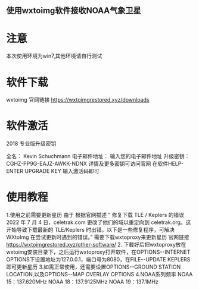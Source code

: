## 使用wxtoimg软件接收NOAA气象卫星
# 注意
本次使用环境为win7,其他环境请自行测试
# 软件下载
wxtoimg  官网链接 https://wxtoimgrestored.xyz/downloads
# 软件激活
2018 专业版升级密钥

全名： Kevin Schuchmann
电子邮件地址： 输入您的电子邮件地址
升级密钥： CGHZ-PP9G-EAJZ-AWKK-NDNX
详情及更多密钥可访问官网
在软件HELP-ENTER UPGRADE KEY 输入激活码即可
# 使用教程
1.使用之前需要更新星历
 由于 根据官网描述 “ 修复下载 TLE / Keplers 的错误
2022 年 7 月 4 日，celetrak.com 更改了他们的域以重定向到 celetrak.org。这开始导致下载最新的 TLE/Keplers 时出错。以下是一些修复程序，可解决 WXtoImg 在尝试更新时遇到的错误。”
 需要下载wxtoproxy来更新星历
 官网链接 https://wxtoimgrestored.xyz/other-software/
2. 下载好后把wxtoproxy放在wxtoimg安装目录下，之后运行wxtoproxy打开软件，在OPTIONS--INTERNET OPTIONS下设置地址为127.0.0.1，端口号为8080，在FILE--UPDATE KEPLERS即可更新星历
3.如需正常使用，还需要设置OPTIONS--GROUND STATION LOCATION,以及OPTIONS--MAP OVERLAY OPTIONS
4.NOAA系列频率
NOAA 15：137.620MHz
NOAA 18：137.9125MHz
NOAA 19：137.1MHz

